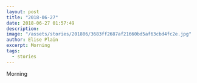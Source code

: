 ```yaml
---
layout: post
title: "2018-06-27"
date: 2018-06-27 01:57:49
description: 
image: "/assets/stories/201806/3683ff2687af21660bd5af63cbd4fc2e.jpg"
author: Elise Plain
excerpt: Morning
tags: 
  - stories
---
```


Morning
<p></p>
